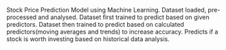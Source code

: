 Stock Price Prediction Model using Machine Learning. 
Dataset loaded, pre-processed and analysed. 
Dataset first trained to predict based on given predictors. 
Dataset then trained to predict based on calculated predictors(moving averages and trends) to increase accuracy. 
Predicts if a stock is worth investing based on historical data analysis. 
